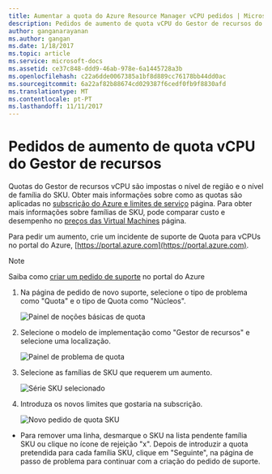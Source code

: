 ```yaml
---
title: Aumentar a quota do Azure Resource Manager vCPU pedidos | Microsoft Docs
description: Pedidos de aumento de quota vCPU do Gestor de recursos do Azure
author: ganganarayanan
ms.author: gangan
ms.date: 1/18/2017
ms.topic: article
ms.service: microsoft-docs
ms.assetid: ce37c848-ddd9-46ab-978e-6a1445728a3b
ms.openlocfilehash: c22a6dde0067385a1bf8d889cc76178bb44dd0ac
ms.sourcegitcommit: 6a22af82b88674cd029387f6cedf0fb9f8830afd
ms.translationtype: MT
ms.contentlocale: pt-PT
ms.lasthandoff: 11/11/2017
---
```

# <a name="resource-manager-vcpu-quota-increase-requests"></a>Pedidos de aumento de quota vCPU do Gestor de recursos

Quotas do Gestor de recursos vCPU são impostas o nível de região e o nível de família do SKU.
Obter mais informações sobre como as quotas são aplicadas no [subscrição do Azure e limites de serviço](http://aka.ms/quotalimits) página.
Para obter mais informações sobre famílias de SKU, pode comparar custo e desempenho no [preços das Virtual Machines](http://aka.ms/pricingcompute) página.

Para pedir um aumento, crie um incidente de suporte de Quota para vCPUs no portal do Azure, [https://portal.azure.com](https://portal.azure.com).

> [!NOTE]
> Saiba como [criar um pedido de suporte](https://docs.microsoft.com/azure/azure-supportability/how-to-create-azure-support-request) no portal do Azure

1. Na página de pedido de novo suporte, selecione o tipo de problema como "Quota" e o tipo de Quota como "Núcleos".

    ![Painel de noções básicas de quota](./media/resource-manager-core-quotas-request/Basics-blade.png)

2. Selecione o modelo de implementação como "Gestor de recursos" e selecione uma localização.

    ![Painel de problema de quota](./media/resource-manager-core-quotas-request/Problem-step.png)

3. Selecione as famílias de SKU que requerem um aumento.

    ![Série SKU selecionado](./media/resource-manager-core-quotas-request/SKU-selected.png)

4. Introduza os novos limites que gostaria na subscrição.

    ![Novo pedido de quota SKU](./media/resource-manager-core-quotas-request/SKU-new-quota.png)

- Para remover uma linha, desmarque o SKU na lista pendente família SKU ou clique no ícone de rejeição "x".
Depois de introduzir a quota pretendida para cada família SKU, clique em "Seguinte", na página de passo de problema para continuar com a criação do pedido de suporte.
